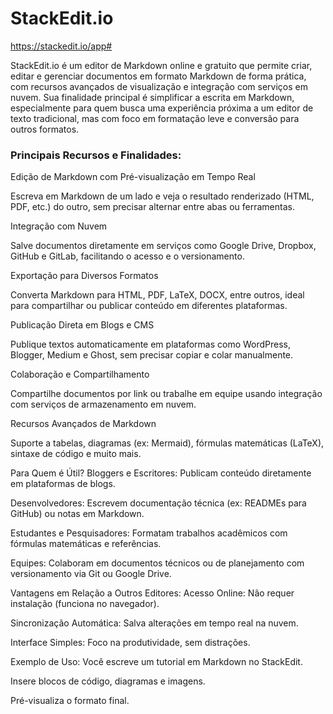 # StackEdit.io 
https://stackedit.io/app#

StackEdit.io é um editor de Markdown online e gratuito que permite criar, editar e gerenciar documentos em formato Markdown de forma prática, com recursos avançados de visualização e integração com serviços em nuvem. Sua finalidade principal é simplificar a escrita em Markdown, especialmente para quem busca uma experiência próxima a um editor de texto tradicional, mas com foco em formatação leve e conversão para outros formatos.


### Principais Recursos e Finalidades:


Edição de Markdown com Pré-visualização em Tempo Real

Escreva em Markdown de um lado e veja o resultado renderizado (HTML, PDF, etc.) do outro, sem precisar alternar entre abas ou ferramentas.

Integração com Nuvem

Salve documentos diretamente em serviços como Google Drive, Dropbox, GitHub e GitLab, facilitando o acesso e o versionamento.

Exportação para Diversos Formatos

Converta Markdown para HTML, PDF, LaTeX, DOCX, entre outros, ideal para compartilhar ou publicar conteúdo em diferentes plataformas.

Publicação Direta em Blogs e CMS

Publique textos automaticamente em plataformas como WordPress, Blogger, Medium e Ghost, sem precisar copiar e colar manualmente.

Colaboração e Compartilhamento

Compartilhe documentos por link ou trabalhe em equipe usando integração com serviços de armazenamento em nuvem.

Recursos Avançados de Markdown

Suporte a tabelas, diagramas (ex: Mermaid), fórmulas matemáticas (LaTeX), sintaxe de código e muito mais.

Para Quem é Útil?
Bloggers e Escritores: Publicam conteúdo diretamente em plataformas de blogs.

Desenvolvedores: Escrevem documentação técnica (ex: READMEs para GitHub) ou notas em Markdown.

Estudantes e Pesquisadores: Formatam trabalhos acadêmicos com fórmulas matemáticas e referências.

Equipes: Colaboram em documentos técnicos ou de planejamento com versionamento via Git ou Google Drive.

Vantagens em Relação a Outros Editores:
Acesso Online: Não requer instalação (funciona no navegador).

Sincronização Automática: Salva alterações em tempo real na nuvem.

Interface Simples: Foco na produtividade, sem distrações.

Exemplo de Uso:
Você escreve um tutorial em Markdown no StackEdit.

Insere blocos de código, diagramas e imagens.

Pré-visualiza o formato final.
